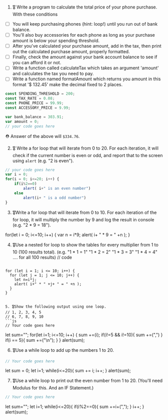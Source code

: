 1. 🎖 Write a program to calculate the total price of your phone purchase. With these conditions
 * [ ] You will keep purchasing phones (hint: loop!) until you run out of bank balance.
 * [ ] You'll also buy accessories for each phone as long as your purchase amount is below your spending threshold.
 * [ ] After you've calculated your purchase amount, add in the tax, then print out the calculated purchase amount, properly formatted.
 * [ ] Finally, check the amount against your bank account balance to see if you can afford it or not.
 * [ ] Write a function called calculateTax which takes an argument 'amount' and calculates the tax you need to pay.
 * [ ] Write a function named formatAmount which returns you amount in this format '$ 132.45' make the decimal fixed to 2 places.
```js
const SPENDING_THRESHOLD = 200;
const TAX_RATE = 0.08;
const PHONE_PRICE = 99.99;
const ACCESSORY_PRICE = 9.99;

var bank_balance = 303.91;
var amount = 0;
// your code goes here
```
 ⛑ Answer of the above will `$334.76`.

2. 🎖 Write a for loop that will iterate from 0 to 20. For each iteration, it will check if the current number is even or odd, and report that to the screen using `alert` (e.g. "2 is even").
```js
// your code goes here
var i = 0;
for(i = 0; i<=20; i++) {
    if(i%2==0)
        alert( i+" is an even number")
    else
        alert(i+ " is a odd number")
}
```

3. 🎖Write a for loop that will iterate from 0 to 10. For each iteration of the for loop, it will multiply the number by 9 and log the result in console (e.g. "2 * 9 = 18").

for(let i = 0; i<=10; i++) {
    var n = i*9;
    alert( i+ " * 9 = " +n );
}

4. 🎖Use a nested for loop to show the tables for every multiplier from 1 to 10 (100 results total).
(e.g.
"1 * 1 = 1"
"1 * 2 = 2"
"1 * 3 = 3"
"1 * 4 = 4"
.... for all 100 results)
// code
```

for (let i = 1; i <= 10; i++) {
  for (let j = 1; j <= 10; j++) {
	let n=i*j;	
	alert( i+" * " +j+ " = " +n );
  }
}


5. 🎖Show the following output using one loop.
// 1, 2, 3, 4, 5
// 6, 7, 8, 9, 10
```js
// Your code goes here
```
let sum="";
for(let i=1; i<=10; i++) {
  sum +=(i);
   if(i!=5 && i!=10){
   sum +=(",")
   }
   if(i == 5){
    sum +=("\n");
    }
}
alert(sum);


6. 🎖Use a while loop to add up the numbers 1 to 20.
```js
// Your code goes here
```
let sum = 0;
let i=1;
while(i<=20){
  sum += i;
  i++;
}
alert(sum);

7. 🎖Use a while loop to print out the even number from 1 to 20. (You'll need Modulus for this. And an IF Statement.)
```js
// Your code goes here
```
let sum="";
let i=1;
while(i<=20){
	if(i%2==0){
  sum +=i+(",");
  }
  i++;
}
alert(sum);